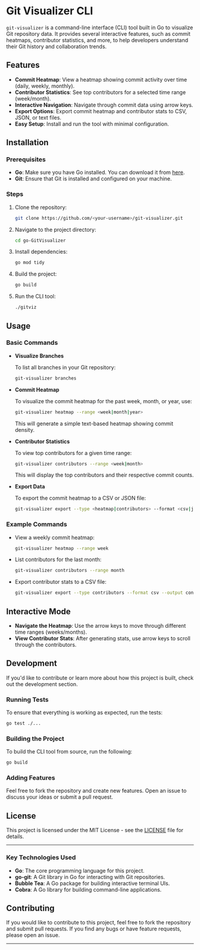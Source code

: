 # Git Visualizer CLI

`git-visualizer` is a command-line interface (CLI) tool built in Go to visualize Git repository data. It provides several interactive features, such as commit heatmaps, contributor statistics, and more, to help developers understand their Git history and collaboration trends.

## Features

- **Commit Heatmap**: View a heatmap showing commit activity over time (daily, weekly, monthly).
- **Contributor Statistics**: See top contributors for a selected time range (week/month).
- **Interactive Navigation**: Navigate through commit data using arrow keys.
- **Export Options**: Export commit heatmap and contributor stats to CSV, JSON, or text files.
- **Easy Setup**: Install and run the tool with minimal configuration.

## Installation

### Prerequisites

- **Go**: Make sure you have Go installed. You can download it from [here](https://golang.org/doc/install).
- **Git**: Ensure that Git is installed and configured on your machine.

### Steps

1. Clone the repository:

   ```bash
   git clone https://github.com/<your-username>/git-visualizer.git
   ```

2. Navigate to the project directory:

   ```bash
   cd go-GitVisualizer
   ```

3. Install dependencies:

   ```bash
   go mod tidy
   ```

4. Build the project:

   ```bash
   go build
   ```

5. Run the CLI tool:

   ```bash
   ./gitviz
   ```

## Usage

### Basic Commands

- **Visualize Branches**

  To list all branches in your Git repository:

  ```bash
  git-visualizer branches
  ```

- **Commit Heatmap**

  To visualize the commit heatmap for the past week, month, or year, use:

  ```bash
  git-visualizer heatmap --range <week|month|year>
  ```

  This will generate a simple text-based heatmap showing commit density.

- **Contributor Statistics**

  To view top contributors for a given time range:

  ```bash
  git-visualizer contributors --range <week|month>
  ```

  This will display the top contributors and their respective commit counts.

- **Export Data**

  To export the commit heatmap to a CSV or JSON file:

  ```bash
  git-visualizer export --type <heatmap|contributors> --format <csv|json> --output <filename>
  ```

### Example Commands

- View a weekly commit heatmap:

  ```bash
  git-visualizer heatmap --range week
  ```

- List contributors for the last month:

  ```bash
  git-visualizer contributors --range month
  ```

- Export contributor stats to a CSV file:

  ```bash
  git-visualizer export --type contributors --format csv --output contributors.csv
  ```

## Interactive Mode

- **Navigate the Heatmap**: Use the arrow keys to move through different time ranges (weeks/months).
- **View Contributor Stats**: After generating stats, use arrow keys to scroll through the contributors.

## Development

If you'd like to contribute or learn more about how this project is built, check out the development section.

### Running Tests

To ensure that everything is working as expected, run the tests:

```bash
go test ./...
```

### Building the Project

To build the CLI tool from source, run the following:

```bash
go build
```

### Adding Features

Feel free to fork the repository and create new features. Open an issue to discuss your ideas or submit a pull request.

## License

This project is licensed under the MIT License - see the [LICENSE](LICENSE) file for details.

---

### Key Technologies Used

- **Go**: The core programming language for this project.
- **go-git**: A Git library in Go for interacting with Git repositories.
- **Bubble Tea**: A Go package for building interactive terminal UIs.
- **Cobra**: A Go library for building command-line applications.

## Contributing

If you would like to contribute to this project, feel free to fork the repository and submit pull requests. If you find any bugs or have feature requests, please open an issue.

---
